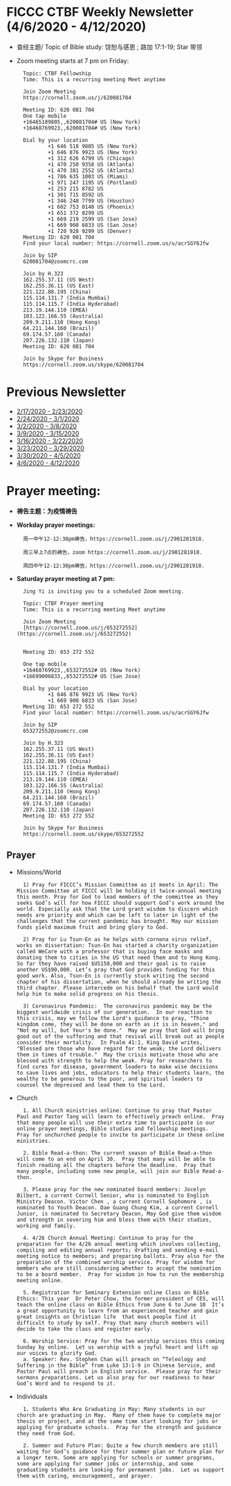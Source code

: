 
# FICCC CTBF Weekly Newsletter (4/6/2020 - 4/12/2020)


- 查经主题/ Topic of Bible study: 饶恕与感恩 ; 路加 17:1-19; Star 带领
		
- Zoom meeting starts at 7 pm on Friday:
		
		

		Topic: CTBF Fellowship
		Time: This is a recurring meeting Meet anytime
		
		Join Zoom Meeting
		https://cornell.zoom.us/j/620081704
		
		Meeting ID: 620 081 704
		One tap mobile
		+16465189805,,620081704# US (New York)
		+16468769923,,620081704# US (New York)
		
		Dial by your location
		        +1 646 518 9805 US (New York)
		        +1 646 876 9923 US (New York)
		        +1 312 626 6799 US (Chicago)
		        +1 470 250 9358 US (Atlanta)
		        +1 470 381 2552 US (Atlanta)
		        +1 786 635 1003 US (Miami)
		        +1 971 247 1195 US (Portland)
		        +1 253 215 8782 US
		        +1 301 715 8592 US
		        +1 346 248 7799 US (Houston)
		        +1 602 753 0140 US (Phoenix)
		        +1 651 372 8299 US
		        +1 669 219 2599 US (San Jose)
		        +1 669 900 6833 US (San Jose)
		        +1 720 928 9299 US (Denver)
		Meeting ID: 620 081 704
		Find your local number: https://cornell.zoom.us/u/acrSGY6Jfw
		
		Join by SIP
		620081704@zoomcrc.com
		
		Join by H.323
		162.255.37.11 (US West)
		162.255.36.11 (US East)
		221.122.88.195 (China)
		115.114.131.7 (India Mumbai)
		115.114.115.7 (India Hyderabad)
		213.19.144.110 (EMEA)
		103.122.166.55 (Australia)
		209.9.211.110 (Hong Kong)
		64.211.144.160 (Brazil)
		69.174.57.160 (Canada)
		207.226.132.110 (Japan)
		Meeting ID: 620 081 704
		
		Join by Skype for Business
		https://cornell.zoom.us/skype/620081704
 
# Previous Newsletter
- [2/17/2020 - 2/23/2020](2_25_2020)
- [2/24/2020 - 3/1/2020](2_24_2020)
- [3/2/2020 - 3/8/2020](3_2_2020)
- [3/9/2020 - 3/15/2020](3_9_2020)
- [3/16/2020 - 3/22/2020](3_16_2020)
- [3/23/2020 - 3/29/2020](3_23_2020)
- [3/30/2020 - 4/5/2020](4_5_2020)
- [4/6/2020 - 4/12/2020](4_6_2020)

# Prayer meeting:

- **祷告主题：为疫情祷告**
- **Workday prayer meetings:**
		
		周一中午12-12:30pm祷告，https://cornell.zoom.us/j/2901281918.
		
		周三早上7点的祷告，zoom https://cornell.zoom.us/j/2901281918. 
		
		周四中午12-12:30pm祷告，https://cornell.zoom.us/j/2901281918.
		
- **Saturday prayer meeting at 7 pm:**
	
		Jing Yi is inviting you to a scheduled Zoom meeting.
		
		Topic: CTBF Prayer meeting
		Time: This is a recurring meeting Meet anytime
		
		Join Zoom Meeting
		[https://cornell.zoom.us/j/653272552](https://cornell.zoom.us/j/653272552)
		
		
		Meeting ID: 653 272 552
		
		One tap mobile
		+16468769923,,653272552# US (New York)
		+16699006833,,653272552# US (San Jose)
		
		Dial by your location
		        +1 646 876 9923 US (New York)
		        +1 669 900 6833 US (San Jose)
		Meeting ID: 653 272 552
		Find your local number: https://cornell.zoom.us/u/acrSGY6Jfw
		
		Join by SIP
		653272552@zoomcrc.com
		
		Join by H.323
		162.255.37.11 (US West)
		162.255.36.11 (US East)
		221.122.88.195 (China)
		115.114.131.7 (India Mumbai)
		115.114.115.7 (India Hyderabad)
		213.19.144.110 (EMEA)
		103.122.166.55 (Australia)
		209.9.211.110 (Hong Kong)
		64.211.144.160 (Brazil)
		69.174.57.160 (Canada)
		207.226.132.110 (Japan)
		Meeting ID: 653 272 552
		
		Join by Skype for Business
		https://cornell.zoom.us/skype/653272552
	
## Prayer
	
- Missions/World
		
		1) Pray for FICCC’s Mission Committee as it meets in April: The Mission Committee at FICCC will be holding it twice-annual meeting this month. Pray for God to lead members of the committee as they seeks God’s will for how FICCC should support God’s work around the world. Especially ask that the Lord grant wisdom to discern which needs are priority and which can be left to later in light of the challenges that the current pandemic has brought. May our mission funds yield maximum fruit and bring glory to God.

		2) Pray for Lu Tsun-En as he helps with cornona virus relief, works on dissertation: Tsun-En has started a charity organization called WeCare with a professor that is buying face masks and donating them to cities in the US that need them and to Hong Kong. So far they have raised $US150,000 and their goal is to raise another US$90,000. Let’s pray that God provides funding for this good work. Also, Tsun-En is currently stuck writing the second chapter of his dissertation, when he should already be writing the third chapter. Please intercede on his behalf that the Lord would help him to make solid progress on his thesis.
		
		3) Coronavirus Pandemic:  The coronavirus pandemic may be the biggest worldwide crisis of our generation.  In our reaction to this crisis, may we follow the Lord's guidance to pray, "Thine kingdom come, they will be done on earth as it is in heaven," and "Not my will, but Your's be done."  May we pray that God will bring good out of the suffering and that revival will break out as people consider their mortality.  In Psalm 41:1, King David writes, "Blessed are those who have regard for the weak; the Lord delivers them in times of trouble."  May the crisis motivate those who are blessed with strength to help the weak. Pray for researchers to find cures for disease, government leaders to make wise decisions to save lives and jobs, educators to help their students learn, the wealthy to be generous to the poor, and spiritual leaders to counsel the depressed and lead them to the Lord.
		



- Church

		1. All Church ministries online: Continue to pray that Pastor Paul and Pastor Tang will learn to effectively preach online.  Pray that many people will use their extra time to participate in our online prayer meetings, Bible studies and fellowship meetings.  Pray for unchurched people to invite to participate in these online ministries.  
		
		2. Bible Read-a-thon: The current season of Bible Read-a-thon will come to an end on April 30.  Pray that many will be able to finish reading all the chapters before the deadline.  Pray that many people, including some new people, will join our Bible Read-a-thon.
		
		3. Please pray for the new nominated board members: Jocelyn Bilbert, a current Cornell Senior, who is nominated to English Ministry Deacon. Victor Chen , a current Cornell Sophomore , is nominated to Youth Deacon. Dae Guang Chung Kim, a current Cornell Junior, is nominated to Secretary Deacon, May God give them wisdom and strength in severing him and bless them with their studies, working and family.
		
		4. 4/26 Church Annual Meeting: Continue to pray for the preparation for the 4/26 annual meeting which involves collecting, compiling and editing annual reports; drafting and sending e-mail meeting notice to members; and preparing ballots. Pray also for the preparation of the combined worship service. Pray for wisdom for members who are still considering whether to accept the nomination to be a board member.  Pray for wisdom in how to run the membership meeting online.
		
		5. Registration for Seminary Extension online Class on Bible Ethics: This year  Dr Peter Chow, the former president of CES, will teach the online class on Bible Ethics from June 6 to June 10  It’s a great opportunity to learn from an experienced teacher and gain great insights on Christian life  that most people find it difficult to study by self. Pray that many church members will decide to take the class and register early.
		
		6. Worship Service: Pray for the two worship services this coming Sunday by online.  Let us worship with a joyful heart and lift up our voices to glorify God.
		a. Speaker: Rev. Stephen Chan will preach on “Teleology and Suffering in the Bible” from Luke 13:1-9 in Chinese Service, and Pastor Paul will preach in English service.  Please pray for their sermons preparations. Let us also pray for our readiness to hear God’s Word and to respond to it. 
		
		
		



- Individuals
	
		1. Students Who Are Graduating in May: Many students in our church are graduating in May.  Many of them have to complete major thesis or project, and at the same time start looking for jobs or applying for graduate schools.  Pray for the strength and guidance they need from God.

		2. Summer and Future Plan: Quite a few church members are still waiting for God’s guidance for their summer plan or future plan for a longer term. Some are applying for schools or summer programs, some are applying for summer jobs or internship, and some graduating students are looking for permanent jobs.  Let us support them with caring, encouragement, and prayer.
		



